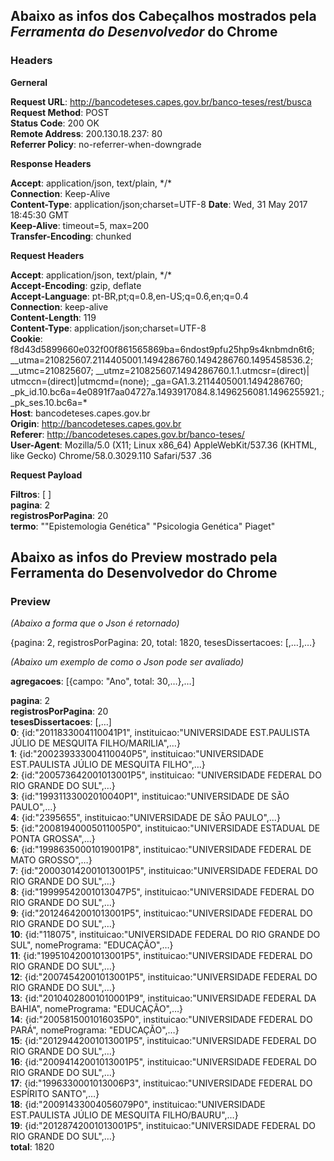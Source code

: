 ## Abaixo as infos dos Cabeçalhos mostrados pela _Ferramenta do Desenvolvedor_ do Chrome

### Headers

**Gerneral**

**Request URL**: http://bancodeteses.capes.gov.br/banco-teses/rest/busca  
**Request Method**: POST  
**Status Code**: 200 OK  
**Remote Address**: 200.130.18.237:  80  
**Referrer Policy**: no-referrer-when-downgrade

**Response Headers**

**Accept**: application/json, text/plain, \*/\*  
**Connection**: Keep-Alive  
**Content-Type**: application/json;charset=UTF-8 
**Date**: Wed, 31 May 2017 18:45:30 GMT  
**Keep-Alive**: timeout=5, max=200  
**Transfer-Encoding**: chunked  

**Request Headers**

**Accept**: application/json, text/plain, \*/\*  
**Accept-Encoding**: gzip, deflate  
**Accept-Language**: pt-BR,pt;q=0.8,en-US;q=0.6,en;q=0.4  
**Connection**: keep-alive  
**Content-Length**: 119  
**Content-Type**: application/json;charset=UTF-8  
**Cookie**: f8d43d5899660e032f00f861565869ba=6ndost9pfu25hp9s4knbmdn6t6; __utma=210825607.2114405001.1494286760.1494286760.1495458536.2; __utmc=210825607; __utmz=210825607.1494286760.1.1.utmcsr=(direct)| utmccn=(direct)|utmcmd=(none); _ga=GA1.3.2114405001.1494286760; _pk_id.10.bc6a=4e0891f7aa04727a.1493917084.8.1496256081.1496255921.; _pk_ses.10.bc6a=*    
**Host**: bancodeteses.capes.gov.br  
**Origin**: http://bancodeteses.capes.gov.br  
**Referer**:  http://bancodeteses.capes.gov.br/banco-teses/  
**User-Agent**: Mozilla/5.0 (X11; Linux x86_64) AppleWebKit/537.36 (KHTML, like Gecko) Chrome/58.0.3029.110 Safari/537
.36  

**Request Payload**

**Filtros**: [ ]  
**pagina**: 2  
**registrosPorPagina**: 20  
**termo**: ""Epistemologia Genética" "Psicologia Genética" Piaget"  


## Abaixo as infos do Preview mostrado pela Ferramenta do Desenvolvedor do Chrome

### Preview

_(Abaixo a forma que o Json é retornado)_

{pagina: 2, registrosPorPagina: 20, total: 1820, tesesDissertacoes: [,…],…}

_(Abaixo um exemplo de como o Json pode ser avaliado)_

**agregacoes**: [{campo:  "Ano", total:  30,…},…]

**pagina**: 2  
**registrosPorPagina**: 20  
**tesesDissertacoes**: [,…]  
**0**: {id:"2011833004110041P1", instituicao:"UNIVERSIDADE EST.PAULISTA JÚLIO DE MESQUITA FILHO/MARILIA",…}  
**1**: {id:"200239333004110040P5", instituicao:"UNIVERSIDADE EST.PAULISTA JÚLIO DE MESQUITA FILHO",…}  
**2**: {id:"200573642001013001P5", instituicao: "UNIVERSIDADE FEDERAL DO RIO GRANDE DO SUL",…}  
**3**: {id:"19931133002010040P1", instituicao:"UNIVERSIDADE DE SÃO PAULO",…}  
**4**: {id:"2395655", instituicao:"UNIVERSIDADE DE SÃO PAULO",…}  
**5**: {id:"20081940005011005P0", instituicao:"UNIVERSIDADE ESTADUAL DE PONTA GROSSA",…}  
**6**: {id:"19986350001019001P8", instituicao:"UNIVERSIDADE FEDERAL DE MATO GROSSO",…}  
**7**: {id:"200030142001013001P5", instituicao:"UNIVERSIDADE FEDERAL DO RIO GRANDE DO SUL",…}  
**8**: {id:"19999542001013047P5", instituicao:"UNIVERSIDADE FEDERAL DO RIO GRANDE DO SUL",…}  
**9**: {id:"20124642001013001P5", instituicao:"UNIVERSIDADE FEDERAL DO RIO GRANDE DO SUL",…}  
**10**: {id:"118075", instituicao:"UNIVERSIDADE FEDERAL DO RIO GRANDE DO SUL", nomePrograma:  "EDUCAÇÃO",…}  
**11**: {id:"19951042001013001P5", instituicao:"UNIVERSIDADE FEDERAL DO RIO GRANDE DO SUL",…}  
**12**: {id:"20074542001013001P5", instituicao:"UNIVERSIDADE FEDERAL DO RIO GRANDE DO SUL",…}  
**13**: {id:"20104028001010001P9", instituicao:"UNIVERSIDADE FEDERAL DA BAHIA", nomePrograma:  "EDUCAÇÃO",…}  
**14**: {id:"2005815001016035P0", instituicao:"UNIVERSIDADE FEDERAL DO PARÁ", nomePrograma:  "EDUCAÇÃO",…}  
**15**: {id:"20129442001013001P5", instituicao:"UNIVERSIDADE FEDERAL DO RIO GRANDE DO SUL",…}  
**16**: {id:"20094142001013001P5", instituicao:"UNIVERSIDADE FEDERAL DO RIO GRANDE DO SUL",…}  
**17**: {id:"1996330001013006P3", instituicao:"UNIVERSIDADE FEDERAL DO ESPÍRITO SANTO",…}  
**18**: {id:"20091433004056079P0", instituicao:"UNIVERSIDADE EST.PAULISTA JÚLIO DE MESQUITA FILHO/BAURU",…}  
**19**: {id:"20128742001013001P5", instituicao:"UNIVERSIDADE FEDERAL DO RIO GRANDE DO SUL",…}  
**total**: 1820